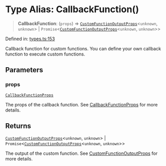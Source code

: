 # Type Alias: CallbackFunction()

> **CallbackFunction**: (`props`) => [`CustomFunctionOutputProps`](CustomFunctionOutputProps.md)\<`unknown`, `unknown`\> \| `Promise`\<[`CustomFunctionOutputProps`](CustomFunctionOutputProps.md)\<`unknown`, `unknown`\>\>

Defined in: [types.ts:153](https://github.com/GeoDaCenter/openassistant/blob/a5eebdb32e6bf1b6b4eedf634485568edcefaa57/packages/core/src/types.ts#L153)

Callback function for custom functions. You can define your own callback function to execute custom functions.

## Parameters

### props

[`CallbackFunctionProps`](CallbackFunctionProps.md)

The props of the callback function. See [CallbackFunctionProps](CallbackFunctionProps.md) for more details.

## Returns

[`CustomFunctionOutputProps`](CustomFunctionOutputProps.md)\<`unknown`, `unknown`\> \| `Promise`\<[`CustomFunctionOutputProps`](CustomFunctionOutputProps.md)\<`unknown`, `unknown`\>\>

The output of the custom function. See [CustomFunctionOutputProps](CustomFunctionOutputProps.md) for more details.
